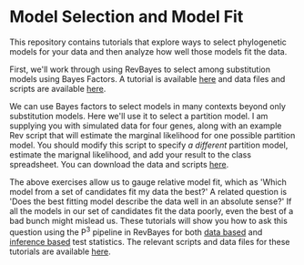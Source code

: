 # Model Selection and Model Fit

This repository contains tutorials that explore ways to select phylogenetic models for your data and then analyze how well those models fit the data.

First, we'll work through using RevBayes to select among substitution models using Bayes Factors. A tutorial is available [here](https://revbayes.github.io/tutorials/model_selection_bayes_factors/bf_subst_model.html) and data files and scripts are available [here]().

We can use Bayes factors to select models in many contexts beyond only substitution models. Here we'll use it to select a partition model. I am supplying you with simulated data for four genes, along with an example Rev script that will estimate the marginal likelihood for one possible partition model. You should modify this script to specify _a different_ partition model, estimate the marignal likelihood, and add your result to the class spreadsheet. You can download the data and scripts [here]().

The above exercises allow us to gauge relative model fit, which as 'Which model from a set of candidates fit my data the best?' A related question is 'Does the best fitting model describe the data well in an absolute sense?' If all the models in our set of candidates fit the data poorly, even the best of a bad bunch might mislead us. These tutorials will show you how to ask this question using the P<sup>3</sup> pipeline in RevBayes for both [data based](https://revbayes.github.io/tutorials/model_testing_pps/pps_data.html) and [inference based](https://revbayes.github.io/tutorials/model_testing_pps/pps_inference.html) test statistics. The relevant scripts and data files for these tutorials are available [here]().